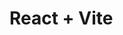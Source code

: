 
<!-- 

Samson Clement
Arab Open University, Kuwait
Student ID: 200767
Final Year Graduation Project

"Artificial Intelligence: A Knowledge Hub"

This knowledge-based website introduces the transformative power of Artificial Intelligence (AI) to the general public, illustrating how it can simplify our lives and offer substantial benefits. "Artificial Intelligence: A Knowledge Hub" aims to demystify AI, making its advantages accessible and understandable to everyone using engaging explanations and interactive demonstrations. 

-->


# React + Vite
